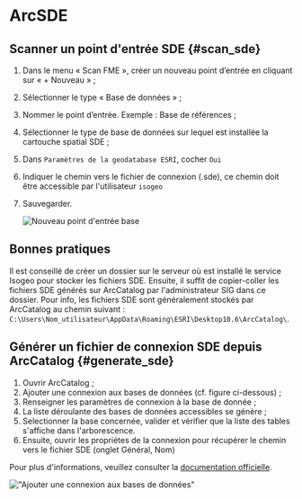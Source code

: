 # ArcSDE <i class="fa fa-database"></i>

## Scanner un point d'entrée SDE {#scan_sde}

1. Dans le menu « Scan FME », créer un nouveau point d’entrée en cliquant sur « + Nouveau » ;
2. Sélectionner le type « Base de données » ;
3. Nommer le point d’entrée. Exemple : Base de références ;
4. Sélectionner le type de base de données sur lequel est installée la cartouche spatial SDE ;
5. Dans `Paramètres de la geodatabase ESRI`, cocher `Oui`
6. Indiquer le chemin vers le fichier de connexion (.sde), ce chemin doit être accessible par l'utilisateur `isogeo`
7. Sauvegarder.

    ![Nouveau point d&apos;entrée base](/assets/scanFME_new_DB_ready.png "Le nouveau point d&apos;entrée est prêt à être scanné")

## Bonnes pratiques

Il est conseillé de créer un dossier sur le serveur où est installé le service Isogeo pour stocker les fichiers SDE.
Ensuite, il suffit de copier-coller les fichiers SDE générés sur ArcCatalog par l'administrateur SIG dans ce dossier.
Pour info, les fichiers SDE sont généralement stockés par ArcCatalog au chemin suivant : `C:\Users\Nom_utilisateur\AppData\Roaming\ESRI\Desktop10.6\ArcCatalog\`.

## Générer un fichier de connexion SDE depuis ArcCatalog {#generate_sde}

1. Ouvrir ArcCatalog ;
2. Ajouter une connexion aux bases de données (cf. figure ci-dessous) ;
3. Renseigner les paramètres de connexion à la base de donnée ;
4. La liste déroulante des bases de données accessibles se génère ;
5. Selectionner la base concernée, valider et vérifier que la liste des tables s'affiche dans l'arborescence.
6. Ensuite, ouvrir les propriétes de la connexion pour récupérer le chemin vers le fichier SDE (onglet Général, Nom)

Pour plus d'informations, veuillez consulter la [documentation officielle](http://desktop.arcgis.com/fr/arcmap/latest/manage-data/using-arccatalog/connecting-to-an-enterprise-geodatabase-from-the-catalog-window.htm).

!["Ajouter une connexion aux bases de données"](/assets/scanFME_sde_arcCatalog.png)
